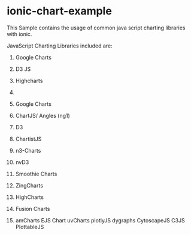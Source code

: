 ionic-chart-example
===================

This Sample contains the usage of common java script charting libraries with ionic.


JavaScript Charting Libraries included are:

1. Google Charts
2. D3 JS
3. Highcharts
4. 




1. Google Charts 
2. ChartJS/ Angles (ng1)
3. D3
4. ChartistJS
5. n3-Charts
6. nvD3
7. Smoothie Charts
8. ZingCharts
9. HighCharts
10. Fusion Charts
11. amCharts
EJS Chart
uvCharts
plotlyJS
dygraphs
CytoscapeJS
C3JS
PlottableJS
